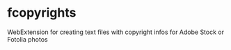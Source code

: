 # fcopyrights
WebExtension for creating text files with copyright infos for Adobe Stock or Fotolia photos

